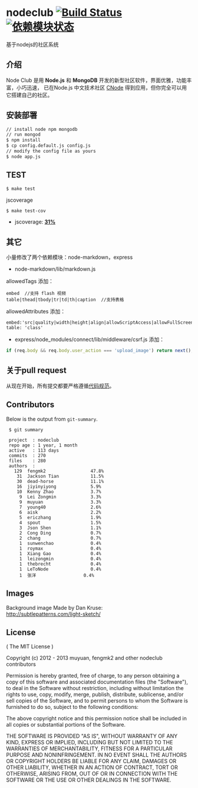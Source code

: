 # nodeclub [![Build Status](https://secure.travis-ci.org/cnodejs/nodeclub.png?branch=master)](http://travis-ci.org/cnodejs/nodeclub) [![依赖模块状态](https://david-dm.org/cnodejs/nodeclub.png)](http://david-dm.org/cnodejs/nodeclub)

基于nodejs的社区系统

## 介绍

Node Club 是用 **Node.js** 和 **MongoDB** 开发的新型社区软件，界面优雅，功能丰富，小巧迅速，
已在Node.js 中文技术社区 [CNode](http://cnodejs.org) 得到应用，但你完全可以用它搭建自己的社区。

## 安装部署

```bash
// install node npm mongodb
// run mongod
$ npm install
$ cp config.default.js config.js
// modify the config file as yours
$ node app.js
```

## TEST

```bash
$ make test
```

jscoverage

```bash
$ make test-cov
```

* jscoverage: [**31%**](http://fengmk2.github.com/coverage/nodeclub.html)
    
## 其它

小量修改了两个依赖模块：node-markdown，express
 
* node-markdown/lib/markdown.js  

allowedTags 添加：

```
embed  //支持 flash 视频
table|thead|tbody|tr|td|th|caption  //支持表格
```
   
allowedAttributes 添加：

```
embed:'src|quality|width|height|align|allowScriptAccess|allowFullScreen|mode|type'
table: 'class'
```

* express/node_modules/connect/lib/middleware/csrf.js 添加：

```javascript
if (req.body && req.body.user_action === 'upload_image') return next();
```

## 关于pull request

从现在开始，所有提交都要严格遵循[代码规范](https://github.com/windyrobin/iFrame/blob/master/style.md)。

## Contributors

Below is the output from `git-summary`.

```
 $ git summary 

 project  : nodeclub
 repo age : 1 year, 1 month
 active   : 113 days
 commits  : 270
 files    : 280
 authors  : 
   129  fengmk2                 47.8%
    31  Jackson Tian            11.5%
    30  dead-horse              11.1%
    16  jiyinyiyong             5.9%
    10  Kenny Zhao              3.7%
     9  Lei Zongmin             3.3%
     9  muyuan                  3.3%
     7  young40                 2.6%
     6  aisk                    2.2%
     5  ericzhang               1.9%
     4  spout                   1.5%
     3  Json Shen               1.1%
     2  Cong Ding               0.7%
     2  chang                   0.7%
     1  sunwenchao              0.4%
     1  roymax                  0.4%
     1  Xiang Gao               0.4%
     1  leizongmin              0.4%
     1  thebrecht               0.4%
     1  LeToNode                0.4%
     1  张洋                  0.4%
```

## Images

Background image Made by Dan Kruse:  
http://subtlepatterns.com/light-sketch/

## License

( The MIT License )

Copyright (c) 2012 - 2013 muyuan, fengmk2 and other nodeclub contributors

Permission is hereby granted, free of charge, to any person obtaining
a copy of this software and associated documentation files (the
"Software"), to deal in the Software without restriction, including
without limitation the rights to use, copy, modify, merge, publish,
distribute, sublicense, and/or sell copies of the Software, and to
permit persons to whom the Software is furnished to do so, subject to
the following conditions:

The above copyright notice and this permission notice shall be
included in all copies or substantial portions of the Software.

THE SOFTWARE IS PROVIDED "AS IS", WITHOUT WARRANTY OF ANY KIND,
EXPRESS OR IMPLIED, INCLUDING BUT NOT LIMITED TO THE WARRANTIES OF
MERCHANTABILITY, FITNESS FOR A PARTICULAR PURPOSE AND
NONINFRINGEMENT. IN NO EVENT SHALL THE AUTHORS OR COPYRIGHT HOLDERS BE
LIABLE FOR ANY CLAIM, DAMAGES OR OTHER LIABILITY, WHETHER IN AN ACTION
OF CONTRACT, TORT OR OTHERWISE, ARISING FROM, OUT OF OR IN CONNECTION
WITH THE SOFTWARE OR THE USE OR OTHER DEALINGS IN THE SOFTWARE.
